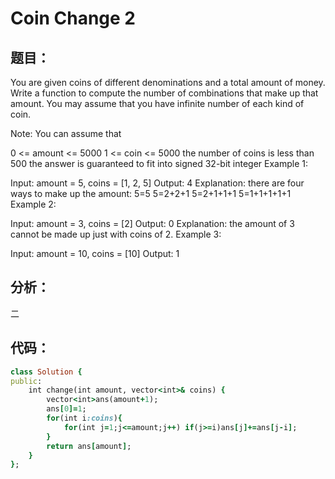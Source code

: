 # Coin Change 2
## 题目：
You are given coins of different denominations and a total amount of money. Write a function to compute the number of combinations that make up that amount. You may assume that you have infinite number of each kind of coin.

Note: You can assume that

0 <= amount <= 5000
1 <= coin <= 5000
the number of coins is less than 500
the answer is guaranteed to fit into signed 32-bit integer
Example 1:

Input: amount = 5, coins = [1, 2, 5]
Output: 4
Explanation: there are four ways to make up the amount:
5=5
5=2+2+1
5=2+1+1+1
5=1+1+1+1+1
Example 2:

Input: amount = 3, coins = [2]
Output: 0
Explanation: the amount of 3 cannot be made up just with coins of 2.
Example 3:

Input: amount = 10, coins = [10] 
Output: 1
## 分析：
二
## 代码：
```ruby
class Solution {
public:
    int change(int amount, vector<int>& coins) {
        vector<int>ans(amount+1);
        ans[0]=1;
        for(int i:coins){
            for(int j=1;j<=amount;j++) if(j>=i)ans[j]+=ans[j-i];
        }
        return ans[amount];
    }
};
